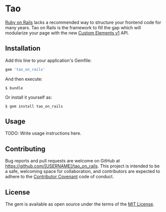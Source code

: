 # Tao

[Ruby on Rails](http://rubyonrails.org/) lacks a recommended way to structure your frontend code for many years. Tao on Rails is the framework to fill the gap which will modularize your page with the new [Custom Elements v1](https://developers.google.com/web/fundamentals/getting-started/primers/customelements) API.

## Installation

Add this line to your application's Gemfile:

```ruby
gem 'tao_on_rails'
```

And then execute:

    $ bundle

Or install it yourself as:

    $ gem install tao_on_rails

## Usage

TODO: Write usage instructions here.

## Contributing

Bug reports and pull requests are welcome on GitHub at https://github.com/[USERNAME]/tao_on_rails. This project is intended to be a safe, welcoming space for collaboration, and contributors are expected to adhere to the [Contributor Covenant](http://contributor-covenant.org) code of conduct.


## License

The gem is available as open source under the terms of the [MIT License](http://opensource.org/licenses/MIT).
